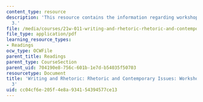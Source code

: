 ```yaml
---
content_type: resource
description: 'This resource contains the information regarding workshop: assignment
  3.'
file: /media/courses/21w-011-writing-and-rhetoric-rhetoric-and-contemporary-issues-fall-2015/cc04cf6e205f4e8a934154394577ce13_MIT21W_011F15_workshop.pdf
file_type: application/pdf
learning_resource_types:
- Readings
ocw_type: OCWFile
parent_title: Readings
parent_type: CourseSection
parent_uid: 704190e8-756c-601b-1e7d-b54035f50703
resourcetype: Document
title: 'Writing and Rhetoric: Rhetoric and Contemporary Issues: Workshop: Assignment
  3'
uid: cc04cf6e-205f-4e8a-9341-54394577ce13
---
```

